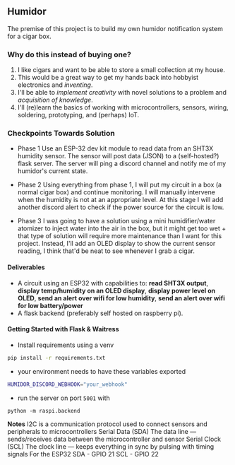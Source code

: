 ## Humidor
The premise of this project is to build my own humidor notification system for a cigar box. 

### Why do this instead of buying one?
1. I like cigars and want to be able to store a small collection at my house.
2. This would be a great way to get my hands back into hobbyist electronics and *inventing*.
3. I'll be able to *implement creativity* with novel solutions to a problem and *acquisition of knowledge*.
4. I'll (re)learn the basics of working with microcontrollers, sensors, wiring, soldering, prototyping, and (perhaps) IoT.

### Checkpoints Towards Solution 
- Phase 1
Use an ESP-32 dev kit module to read data from an SHT3X humidity sensor. The sensor will post data (JSON) to a (self-hosted?) flask server. The server will ping a discord channel and notify me of my humidor's current state. 

- Phase 2 
Using everything from phase 1, I will put my circuit in a box (a normal cigar box) and continue monitoring. I will manually intervene when the humidity is not at an appropriate level.
At this stage I will add another discord alert to check if the power source for the circuit is low.

- Phase 3
I was going to have a solution using a mini humidifier/water atomizer to inject water into the air in the box, but it might get too wet + that type of solution will require more maintenance than I want for this project. 
Instead, I'll add an OLED display to show the current sensor reading, I think that'd be neat to see whenever I grab a cigar.

#### Deliverables
- A circuit using an ESP32 with capabilities to: **read SHT3X output**, **display temp/humidity on an OLED display**, **display power level on OLED**, **send an alert over wifi for low humidity**, **send an alert over wifi for low battery/power**
- A flask backend (preferably self hosted on raspberry pi).

#### Getting Started with Flask & Waitress
- Install requirements using a venv

```bash
pip install -r requirements.txt
```

- your environment needs to have these variables exported

```bash
HUMIDOR_DISCORD_WEBHOOK="your_webhook"
```

- run the server on port `5001` with

```
python -m raspi.backend
```


**Notes**
I2C is a communication protocol used to connect sensors and peripherals to microcontrollers
Serial Data (SDA) The data line — sends/receives data between the microcontroller and sensor
Serial Clock (SCL) The clock line — keeps everything in sync by pulsing with timing signals
For the ESP32
SDA	- GPIO 21
SCL	- GPIO 22
